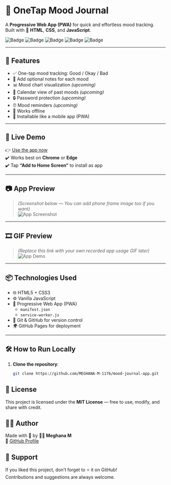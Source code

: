 # 🧠 OneTap Mood Journal

A **Progressive Web App (PWA)** for quick and effortless mood tracking.  
Built with 💛 **HTML**, **CSS**, and **JavaScript**.

![Badge](https://img.shields.io/badge/Made%20With-HTML5-orange?style=flat-square)
![Badge](https://img.shields.io/badge/Made%20With-CSS3-blue?style=flat-square)
![Badge](https://img.shields.io/badge/JavaScript-Vanilla-yellow?style=flat-square)
![Badge](https://img.shields.io/badge/PWA-Supported-brightgreen?style=flat-square)
![Badge](https://img.shields.io/badge/License-MIT-success?style=flat-square)

---

## 🌟 Features

- ✅ One-tap mood tracking: Good / Okay / Bad  
- 📝 Add optional notes for each mood  
- 📊 Mood chart visualization *(upcoming)*  
- 📅 Calendar view of past moods *(upcoming)*  
- 🔒 Password protection *(upcoming)*  
- ⏰ Mood reminders *(upcoming)*  
- 📴 Works offline  
- 📱 Installable like a mobile app (PWA)

---

## 🚀 Live Demo

👉 [Use the app now](https://meghana-m-1176.github.io/mood-journal-app/)  
✔️ Works best on **Chrome** or **Edge**  
✔️ Tap **“Add to Home Screen”** to install as app

---

## 📷 App Preview

> *(Screenshot below — You can add phone frame image too if you want)*  
![App Screenshot](icons/icon-192.png)

---

## 🎞️ GIF Preview

> *(Replace this link with your own recorded app usage GIF later)*  
![App Demo](https://media.giphy.com/media/3o7aCVp1U7bdM0hZ9C/giphy.gif)

---

## 📦 Technologies Used

- 🌐 HTML5 + CSS3  
- ⚙️ Vanilla JavaScript  
- 📲 Progressive Web App (PWA)  
  - `manifest.json`  
  - `service-worker.js`  
- 🧹 Git & GitHub for version control  
- 🌍 GitHub Pages for deployment

---

## 🛠️ How to Run Locally

1. **Clone the repository**:
   ```bash
   git clone https://github.com/MEGHANA-M-1176/mood-journal-app.git

## 📄 License

This project is licensed under the **MIT License** — free to use, modify, and share with credit.


## 🙋‍♀️ Author

Made with 💖 by **👩‍💻 Meghana M**  
🔗 [GitHub Profile](https://github.com/MEGHANA-M-1176)



## 🌟 Support

If you liked this project, don’t forget to ⭐ it on GitHub!  
Contributions and suggestions are always welcome.
